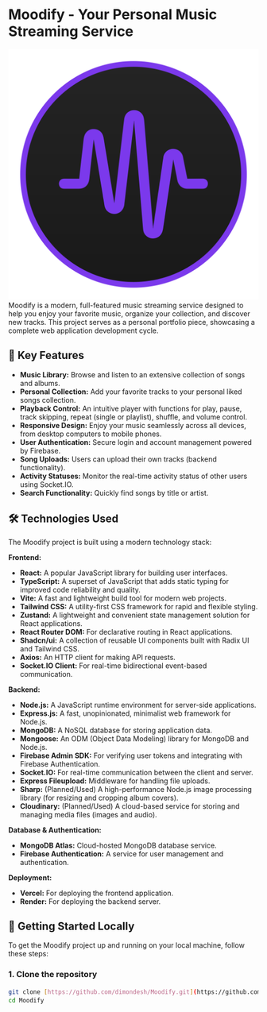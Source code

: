 # Moodify - Your Personal Music Streaming Service

![Moodify Logo](https://github.com/dimondesh/Moodify/blob/main/frontend/public/Moodify.png) Moodify is a modern, full-featured music streaming service designed to help you enjoy your favorite music, organize your collection, and discover new tracks. This project serves as a personal portfolio piece, showcasing a complete web application development cycle.

## 🚀 Key Features

* **Music Library:** Browse and listen to an extensive collection of songs and albums.
* **Personal Collection:** Add your favorite tracks to your personal liked songs collection.
* **Playback Control:** An intuitive player with functions for play, pause, track skipping, repeat (single or playlist), shuffle, and volume control.
* **Responsive Design:** Enjoy your music seamlessly across all devices, from desktop computers to mobile phones.
* **User Authentication:** Secure login and account management powered by Firebase.
* **Song Uploads:** Users can upload their own tracks (backend functionality).
* **Activity Statuses:** Monitor the real-time activity status of other users using Socket.IO.
* **Search Functionality:** Quickly find songs by title or artist.

## 🛠️ Technologies Used

The Moodify project is built using a modern technology stack:

**Frontend:**
* **React:** A popular JavaScript library for building user interfaces.
* **TypeScript:** A superset of JavaScript that adds static typing for improved code reliability and quality.
* **Vite:** A fast and lightweight build tool for modern web projects.
* **Tailwind CSS:** A utility-first CSS framework for rapid and flexible styling.
* **Zustand:** A lightweight and convenient state management solution for React applications.
* **React Router DOM:** For declarative routing in React applications.
* **Shadcn/ui:** A collection of reusable UI components built with Radix UI and Tailwind CSS.
* **Axios:** An HTTP client for making API requests.
* **Socket.IO Client:** For real-time bidirectional event-based communication.

**Backend:**
* **Node.js:** A JavaScript runtime environment for server-side applications.
* **Express.js:** A fast, unopinionated, minimalist web framework for Node.js.
* **MongoDB:** A NoSQL database for storing application data.
* **Mongoose:** An ODM (Object Data Modeling) library for MongoDB and Node.js.
* **Firebase Admin SDK:** For verifying user tokens and integrating with Firebase Authentication.
* **Socket.IO:** For real-time communication between the client and server.
* **Express Fileupload:** Middleware for handling file uploads.
* **Sharp:** (Planned/Used) A high-performance Node.js image processing library (for resizing and cropping album covers).
* **Cloudinary:** (Planned/Used) A cloud-based service for storing and managing media files (images and audio).

**Database & Authentication:**
* **MongoDB Atlas:** Cloud-hosted MongoDB database service.
* **Firebase Authentication:** A service for user management and authentication.

**Deployment:**
* **Vercel:** For deploying the frontend application.
* **Render:** For deploying the backend server.

## 🚀 Getting Started Locally

To get the Moodify project up and running on your local machine, follow these steps:

### 1. Clone the repository

```bash
git clone [https://github.com/dimondesh/Moodify.git](https://github.com/dimondesh/Moodify.git)
cd Moodify
